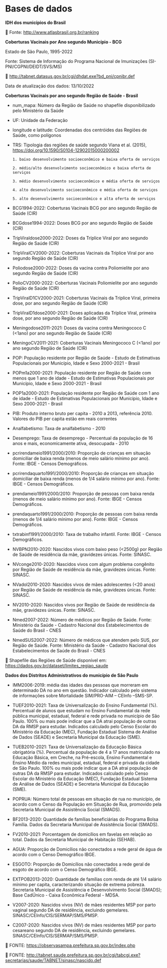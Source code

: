 # Bases de dados

**IDH dos municípios do Brasil**

:page_facing_up: Fonte: http://www.atlasbrasil.org.br/ranking


**Coberturas Vacinais por Ano segundo Município - BCG**

Estado de São Paulo, 1995-2022

Fonte: Sistema de Informação do Programa Nacional de Imunizações (SI-PNI/CGPNI/DEIDT/SVS/MS)

:page_facing_up: http://tabnet.datasus.gov.br/cgi/dhdat.exe?bd_pni/cpnibr.def

Data de atualização dos dados: 13/10/2022

**Coberturas Vacinais por ano segundo Região de Saúde - Brasil**

* num_mapa: Número da Região de Saúde no shapefile disponibilizado pelo Ministério da Saúde

* UF: Unidade da Federação

* longitude e latitude: Coordenadas dos centróides das Regiões de Saúde, como polígonos

* TRS: Tipologia das regiões de saúde segundo Viana et al. (2015), https://doi.org/10.1590/S0104-12902015000200002

      1. baixo desenvolvimento socioeconômico e baixa oferta de serviços

      2. médio/alto desenvolvimento socioeconômico e baixa oferta de serviços

      3. médio desenvolvimento socioeconômico e média oferta de serviços

      4. alto desenvolvimento socioeconômico e média oferta de serviços

      5. alto desenvolvimento socioeconômico e alta oferta de serviços

* BCG1994-2022: Coberturas Vacinais BCG por ano segundo Região de Saúde (CIR)

* BCGdose1994-2022: Doses BCG por ano segundo Região de Saúde (CIR)

* TripViraldose2000-2022: Doses da Tríplice Viral por ano segundo Região de Saúde (CIR)

* TripViralCV2000-2022: Coberturas Vacinais da Tríplice Viral por ano segundo Região de Saúde (CIR)

* Poliodose2000-2022: Doses da vacina contra Poliomielite por ano segundo Região de Saúde (CIR)

* PolioCV2000-2022: Coberturas Vacinais Poliomielite por ano segundo Região de Saúde (CIR)

* TripViralD1CV2000-2021: Coberturas Vacinais da Tríplice Viral, primeira dose, por ano segundo Região de Saúde (CIR)

* TripViralD1dose2000-2021: Doses aplicadas da Tríplice Viral, primeira dose, por ano segundo Região de Saúde (CIR)

* Meningodose2011-2021: Doses da vacina contra Meningococo C (<1ano) por ano segundo Região de Saúde (CIR)

* MeningoCV2011-2021: Coberturas Vacinais Meningococo C (<1ano) por ano segundo Região de Saúde (CIR)

* POP: População residente por Região de Saúde - Estudo de Estimativas Populacionais por Município, Idade e Sexo 2000-2021 - Brasil

* POPm1a2000-2021: População residente por Região de Saúde com menos que 1 ano de idade - Estudo de Estimativas Populacionais por Município, Idade e Sexo 2000-2021 - Brasil

* POP1a2000-2021: População residente por Região de Saúde com 1 ano de idade - Estudo de Estimativas Populacionais por Município, Idade e Sexo 2000-2021 - Brasil

* PIB: Produto interno bruto per capita - 2010 a 2013, referência 2010. Valores do PIB per capita estão em reais correntes

* Analfabetismo: Taxa de analfabetismo - 2010

* Desemprego: Taxa de desemprego - Percentual da população de 16 anos e mais, economicamente ativa, desocupada - 2010

* pcrirendameio1991/2000/2010: Proporção de crianças em situação domiciliar de baixa renda (menos de meio salário mínimo por ano). Fonte: IBGE - Censos Demográficos.

* pcrirendaquarto1991/2000/2010: Proporção de crianças em situação domiciliar de baixa renda (menos de 1/4 salário mínimo por ano). Fonte: IBGE - Censos Demográficos.

* prendameio1991/2000/2010: Proporção de pessoas com baixa renda (menos de meio salário mínimo por ano). Fonte: IBGE - Censos Demográficos.

* prendaquarto1991/2000/2010: Proporção de pessoas com baixa renda (menos de 1/4 salário mínimo por ano). Fonte: IBGE - Censos Demográficos.

* txtrabinf1991/2000/2010: Taxa de trabalho infantil. Fonte: IBGE - Censos Demográficos.

* NVBPN2010-2020: Nascidos vivos com baixo peso (<2500g) por Região de Saúde de residência da mãe, gravidezes únicas. Fonte: SINASC.

* NVconge2010-2020: Nascidos vivos com algum problema congênito por Região de Saúde de residência da mãe, gravidezes únicas. Fonte: SINASC.

* NVadol2010-2020: Nascidos vivos de mães adolescentes (<20 anos) por Região de Saúde de residência da mãe, gravidezes únicas. Fonte: SINASC.

* NV2010-2020: Nascidos vivos por Região de Saúde de residência da mãe, gravidezes únicas. Fonte: SINASC.

* Nmed2007-2022: Número de médicos por Região de Saúde. Fonte: Ministério da Saúde - Cadastro Nacional dos Estabelecimentos de Saúde do Brasil - CNES

* NmedSUS2007-2022: Número de médicos que atendem pelo SUS, por Região de Saúde. Fonte: Ministério da Saúde - Cadastro Nacional dos Estabelecimentos de Saúde do Brasil - CNES

:page_facing_up: Shapefile das Regiões de Saúde disponível em: https://dados.gov.br/dataset/limites_regiao_saude

**Dados dos Distritos Administrativos do município de Sâo Paulo**

* IMM2006-2019: média das idades das pessoas que morreram em determinado DA no ano em questão. Indicador calculado pelo sistema de informações sobre Mortalidade SIM/PRO-AIM – CEInfo –SMS-SP.

* TUEF2010-2021: Taxa de Universalização do Ensino Fundamental (%). Percentual de alunos que estudam no Ensino Fundamental da rede pública municipal, estadual, federal e rede privada no município de São Paulo. 100% ou mais pode indicar que a DA atrai população de outras DA da RMSP para estudar. Indicados calculado pelo Censo Escolar do Ministério da Educação (MEC), Fundação Estadual Sistema de Análise de Dados (SEADE) e Secretaria Municipal da Educação (SME).

* TUEB2010-2021: Taxa de Universalização da Educação Básica obrigatória (%). Percentual da população de 4 a 17 anos matriculado na Educação Básica, em Creche, na Pré-escola, Ensino Fundamental e Ensino Médio da redes municipal, estadual, federal e privada da cidade de São Paulo. 100% ou mais pode indicar que a DA atrai população de outras DA da RMSP para estudar. Indicados calculado pelo Censo Escolar do Ministério da Educação (MEC), Fundação Estadual Sistema de Análise de Dados (SEADE) e Secretaria Municipal da Educação (SME).

* POPRUA: Número total de pessoas em situação de rua no município, de acordo com o Censo da População em Situação de Rua, promovido pela Secretaria Municipal de Assistência Social (SMADS).

* BF2013-2020: Quantidade de famílias beneficiárias do Programa Bolsa Família. Dados da Secretaria Municipal de Assistência Social (SMADS).

* FV2010-2021: Porcentagem de domicílios em favelas em relação ao total. Dados da Secretaria Municipal de Habitação (SEHAB).

* AGUA: Proporção de Domicílios não conectados a rede geral de água de acordo com o Censo Demográfico IBGE.

* ESGOTO: Proporção de Domicílios não conectados a rede geral de esgoto de acordo com o Censo Demográfico IBGE.

* EXTPOB2013-2020: Quantidade de famílias com renda de até 1/4 salário mínimo per capita, caracterizando situação de extrema pobreza. Secretaria Municipal de Assistência e Desenvolvimento Social (SMADS); Base CadÚnico - Caixa Econômica Federal - MDSA.

* V2007-2020: Nascidos vivos (NV) de mães residentes MSP por parto vaginal segundo DA de residência, excluindo gemelares. SINASC/CEInfo/CIS/SERMAP/SMS/PMSP.

* C2007-2020: Nascidos vivos (NV) de mães residentes MSP por parto cesareano segundo DA de residência, excluindo gemelares. SINASC/CEInfo/CIS/SERMAP/SMS/PMSP.

:page_facing_up: FONTE: https://observasampa.prefeitura.sp.gov.br/index.php

:page_facing_up: FONTE: http://tabnet.saude.prefeitura.sp.gov.br/cgi/tabcgi.exe?secretarias/saude/TABNET/sinasc/nascido.def
